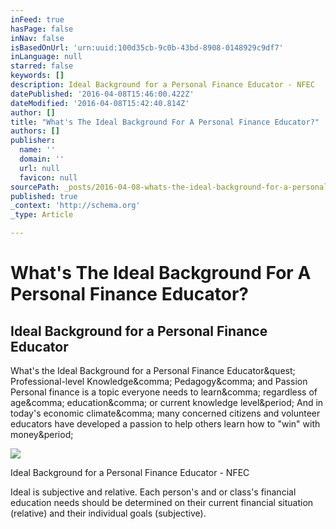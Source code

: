 ```yaml
---
inFeed: true
hasPage: false
inNav: false
isBasedOnUrl: 'urn:uuid:100d35cb-9c0b-43bd-8908-0148929c9df7'
inLanguage: null
starred: false
keywords: []
description: Ideal Background for a Personal Finance Educator - NFEC
datePublished: '2016-04-08T15:46:00.422Z'
dateModified: '2016-04-08T15:42:40.814Z'
author: []
title: "What's The Ideal Background For A Personal Finance Educator?"
authors: []
publisher:
  name: ''
  domain: ''
  url: null
  favicon: null
sourcePath: _posts/2016-04-08-whats-the-ideal-background-for-a-personal-finance-educator.md
published: true
_context: 'http://schema.org'
_type: Article

---
```

# What's The Ideal Background For A Personal Finance Educator?

<article style=""><h1>Ideal Background for a Personal Finance Educator</h1><p>What's the Ideal Background for a Personal Finance Educator&amp;quest; Professional-level Knowledge&amp;comma; Pedagogy&amp;comma; and Passion Personal finance is a topic everyone needs to learn&amp;comma; regardless of age&amp;comma; education&amp;comma; or current knowledge level&amp;period; And in today's economic climate&amp;comma; many concerned citizens and volunteer educators have developed a passion to help others learn how to "win" with money&amp;period;</p><img src="https://www.financialeducatorscouncil.org/wp-content/uploads/2016/01/Curriculum-Featured-500.jpg" /></article>

Ideal Background for a Personal Finance Educator - NFEC

Ideal is subjective and relative. Each person's and or class's financial education needs should be determined on their current financial situation (relative) and their individual goals (subjective).